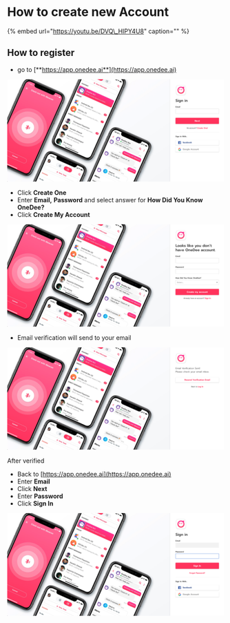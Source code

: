 # How to create new Account

{% embed url="https://youtu.be/DVQ\_HIPY4U8" caption="" %}

## How to register

* go to  [**https://app.onedee.ai**](https://app.onedee.ai)

![](../.gitbook/assets/home.png)

* Click **Create One**
* Enter **Email,** **Password** and select answer for **How Did You Know OneDee?**
* Click **Create My Account**

![](../.gitbook/assets/untitled.png)

* Email verification will send to your email 

![](../.gitbook/assets/verify-email.png)

After verified

* Back to [https://app.onedee.ai](https://app.onedee.ai)  
* Enter **Email** 
* Click **Next** 
* Enter **Password**
* Click **Sign In**

![](../.gitbook/assets/sign-in.png)

